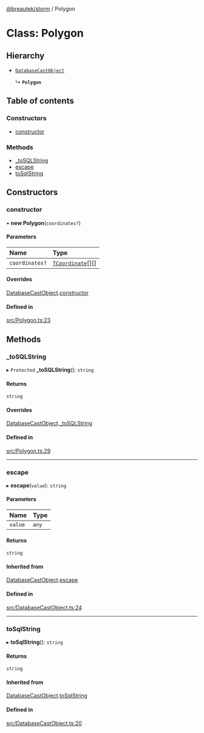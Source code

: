 [@breautek/storm](../README.md) / Polygon

# Class: Polygon

## Hierarchy

- [`DatabaseCastObject`](DatabaseCastObject.md)

  ↳ **`Polygon`**

## Table of contents

### Constructors

- [constructor](Polygon.md#constructor)

### Methods

- [\_toSQLString](Polygon.md#_tosqlstring)
- [escape](Polygon.md#escape)
- [toSqlString](Polygon.md#tosqlstring)

## Constructors

### constructor

• **new Polygon**(`coordinates?`)

#### Parameters

| Name | Type |
| :------ | :------ |
| `coordinates?` | [`TCoordinate`](../README.md#tcoordinate)[][] |

#### Overrides

[DatabaseCastObject](DatabaseCastObject.md).[constructor](DatabaseCastObject.md#constructor)

#### Defined in

[src/Polygon.ts:23](https://github.com/breautek/storm/blob/dc7102f/src/Polygon.ts#L23)

## Methods

### \_toSQLString

▸ `Protected` **_toSQLString**(): `string`

#### Returns

`string`

#### Overrides

[DatabaseCastObject](DatabaseCastObject.md).[_toSQLString](DatabaseCastObject.md#_tosqlstring)

#### Defined in

[src/Polygon.ts:29](https://github.com/breautek/storm/blob/dc7102f/src/Polygon.ts#L29)

___

### escape

▸ **escape**(`value`): `string`

#### Parameters

| Name | Type |
| :------ | :------ |
| `value` | `any` |

#### Returns

`string`

#### Inherited from

[DatabaseCastObject](DatabaseCastObject.md).[escape](DatabaseCastObject.md#escape)

#### Defined in

[src/DatabaseCastObject.ts:24](https://github.com/breautek/storm/blob/dc7102f/src/DatabaseCastObject.ts#L24)

___

### toSqlString

▸ **toSqlString**(): `string`

#### Returns

`string`

#### Inherited from

[DatabaseCastObject](DatabaseCastObject.md).[toSqlString](DatabaseCastObject.md#tosqlstring)

#### Defined in

[src/DatabaseCastObject.ts:20](https://github.com/breautek/storm/blob/dc7102f/src/DatabaseCastObject.ts#L20)
